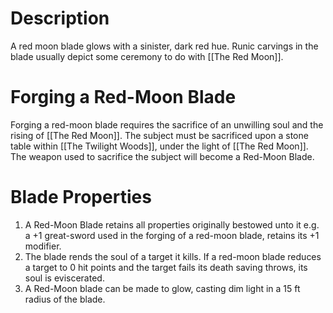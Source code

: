 # Description
A red moon blade glows with a sinister, dark red hue. Runic carvings in the blade usually depict some ceremony to do with [[The Red Moon]]. 
# Forging a Red-Moon Blade
Forging a red-moon blade requires the sacrifice of an unwilling soul and the rising of [[The Red Moon]]. The subject must be sacrificed upon a stone table within [[The Twilight Woods]], under the light of [[The Red Moon]]. The weapon used to sacrifice the subject will become a Red-Moon Blade.
# Blade Properties
1. A Red-Moon Blade retains all properties originally bestowed unto it e.g. a +1 great-sword used in the forging of a red-moon blade, retains its +1 modifier.
2. The blade rends the soul of a target it kills. If a red-moon blade reduces a target to 0 hit points and the target fails its death saving throws, its soul is eviscerated. 
3. A Red-Moon blade can be made to glow, casting dim light in a 15 ft radius of the blade. 